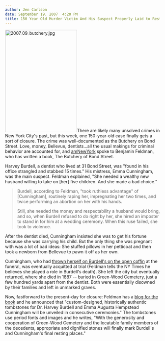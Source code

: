 ```yaml
---
author: Jen Carlson
date: September 19, 2007  4:20 PM
title: 150 Year Old Murder Victim And His Suspect Properly Laid to Rest at Green-Wood
---
```


<p><img alt="2007_09_butchery.jpg" src="https://web.archive.org/web/20120214065009im_/http://gothamist.com/attachments/jen/2007_09_butchery.jpg" width="234" height="334" class="right">There are likely many unsolved crimes in New York City&apos;s past, but this week, one 150-year-old case finally gets a sort of closure. The crime was well-documented as the Butchery on Bond Street. Love, money, Bellevue, dentists...all the usual makings for criminal behavior are accounted for, and <a href="https://web.archive.org/web/20120214065009/http://www.amny.com/news/local/crime/am-murder0918,0,4949743.story?coll=amny_home_rail_headlines">amNewYork</a> spoke to Benjamin Feldman, who has written a book, The Butchery of Bond Street.  </p>

<p>Harvey Burdell, a dentist who lived at 31 Bond Street, was &quot;found in his office strangled and stabbed 15 times.&quot;   His mistress, Emma Cunningham, was the main suspect.  Feldman explained, &quot;She needed a wealthy new husband willing to take on [her] five children.  And she made a bad choice.&quot;  </p><blockquote>Burdell, according to Feldman, &quot;took ruthless advantage&quot; of [Cunningham], routinely raping her, impregnating her two times, and twice performing an abortion on her with his hands.<p></p>

<p>Still, she needed the money and respectability a husband would bring, and so, when Burdell refused to do right by her, she hired an imposter to stand in for him at a wedding ceremony. When this ruse failed, she took to violence.</p></blockquote>After the dentist died, Cunningham insisted she was to get his fortune because she was carrying his child. But the only thing she was pregnant with was a lot of bad ideas: She stuffed pillows in her petticoat and then took a newborn from Bellevue to pawn it off as her own. <p></p>

<p>Cunningham, who had <a href="https://web.archive.org/web/20120214065009/http://www.nytimes.com/2007/09/19/nyregion/19headstones.html?_r=1&amp;ref=nyregion&amp;oref=slogin">thrown herself on Burdell&apos;s on the open coffin</a> at the funeral, was eventually acquitted at trial (Feldman tells the NY Times he believes she played a role in Burdell&apos;s death).  She left the city but eventually returned, where she died in 1887 -- buried in Green-Wood Cemetery, just a few hundred yards apart from the dentist.  Both were essentially disowned by their families and left in unmarked graves.</p>

<p>Now, fastforward to the present-day for closure:  Feldman has a <a href="https://web.archive.org/web/20120214065009/http://butcheryonbondstreet.blogspot.com/">blog for the book</a>  and he announced that &quot;custom-designed, historically authentic tombstones for Dr. Harvey Burdell and Emma Augusta Hempstead Cunningham will be unveiled in consecutive ceremonies.&quot;  The tombstones use period fonts and images and he writes, &quot;With the generosity and cooperation of Green-Wood Cemetery and the locatable family members of the decedents, appropriate and dignified stones will finally mark Burdell&apos;s and Cunningham&apos;s final resting places.&quot;<br>
</p>